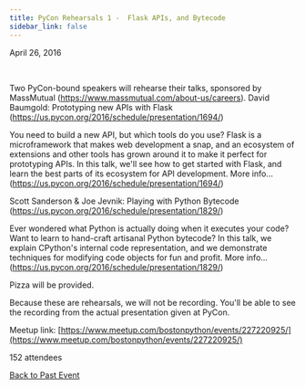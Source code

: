```yaml
---
title: PyCon Rehearsals 1 -  Flask APIs, and Bytecode
sidebar_link: false
---
```


April 26, 2016


   

Two PyCon-bound speakers will rehearse their talks, sponsored by MassMutual (https://www.massmutual.com/about-us/careers). David Baumgold: Prototyping new APIs with Flask (https://us.pycon.org/2016/schedule/presentation/1694/)

You need to build a new API, but which tools do you use? Flask is a microframework that makes web development a snap, and an ecosystem of extensions and other tools has grown around it to make it perfect for prototyping APIs. In this talk, we'll see how to get started with Flask, and learn the best parts of its ecosystem for API development. More info... (https://us.pycon.org/2016/schedule/presentation/1694/)

Scott Sanderson & Joe Jevnik: Playing with Python Bytecode (https://us.pycon.org/2016/schedule/presentation/1829/)

Ever wondered what Python is actually doing when it executes your code? Want to learn to hand-craft artisanal Python bytecode? In this talk, we explain CPython's internal code representation, and we demonstrate techniques for modifying code objects for fun and profit. More info... (https://us.pycon.org/2016/schedule/presentation/1829/)

Pizza will be provided.

Because these are rehearsals, we will not be recording. You'll be able to see the recording from the actual presentation given at PyCon.


Meetup link: [https://www.meetup.com/bostonpython/events/227220925/](https://www.meetup.com/bostonpython/events/227220925/)

152 attendees

[Back to Past Event](past-events.md)